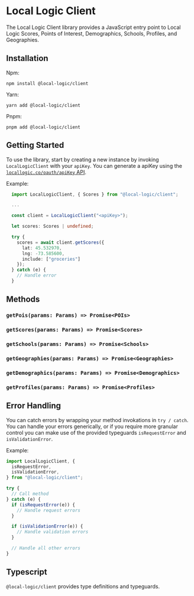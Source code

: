 # Local Logic Client
The Local Logic Client library provides a JavaScript entry point to Local Logic Scores, Points of Interest, Demographics, Schools, Profiles, and Geographies.

## Installation
Npm:

```
npm install @local-logic/client
```

Yarn:

```
yarn add @local-logic/client
```
Pnpm:

```
pnpm add @local-logic/client
```

## Getting Started
To use the library, start by creating a new instance by invoking `LocalLogicClient` with your `apiKey`. You can generate a apiKey using the [`locallogic.co/oauth/apiKey` API](api.locallogic.co/oauth/apiKey).

Example:

```ts
  import LocalLogicClient, { Scores } from "@local-logic/client";

  ...

  const client = LocalLogicClient("<apiKey>");

  let scores: Scores | undefined;

  try {
    scores = await client.getScores({
      lat: 45.532970,
      lng: -73.585600,
      include: ["groceries"]
    });
  } catch (e) {
    // Handle error
  }
```

## Methods
### `getPois(params: Params) => Promise<POIs>`

### `getScores(params: Params) => Promise<Scores>`

### `getSchools(params: Params) => Promise<Schools>`

### `getGeographies(params: Params) => Promise<Geographies>`

### `getDemographics(params: Params) => Promise<Demographics>`

### `getProfiles(params: Params) => Promise<Profiles>`

## Error Handling
You can catch errors by wrapping your method invokations in `try / catch`. You can handle your errors generically, or if you require more granular control you can make use of the provided typeguards `isRequestError` and `isValidationError`.

Example:

```ts
import LocalLogicClient, {
  isRequestError,
  isValidationError,
} from "@local-logic/client";

try {
  // Call method
} catch (e) {
  if (isRequestError(e)) {
    // Handle request errors
  }

  if (isValidationError(e)) {
    // Handle validation errors
  }

  // Handle all other errors
}
```

## Typescript
`@local-logic/client` provides type definitions and typeguards.
